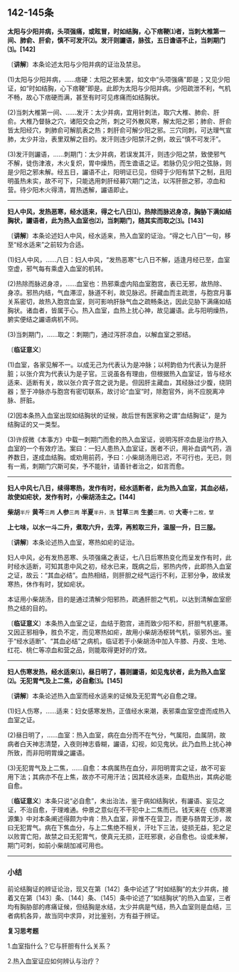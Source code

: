 ## 142-145条

**太阳与少阳并病，头项强痛，或眩冒，时如结胸，心下痞鞕⑴者，当刺大椎第一间、肺俞、肝俞，慎不可发汗⑵。发汗则讝语，脉弦，五日谵语不止，当刺期门⑶。[142]**

〔**讲解**〕本条论述太阳与少阳并病的证治及禁忌。

(1)太阳与少阳并病，……痞硬：太阳之邪未罢，如文中“头项强痛”即是；又见少阳证，如“时如结胸，心下痞鞕”即是。此即为太阳与少阳并病。少阳疏泄不利，气机不畅，故心下痞硬而满，甚至有时可见疼痛而如结胸状。

(2)当刺大椎第一间、……发汗：太少并病，宜用针刺法，取穴大椎、肺俞、肝俞。大椎乃督脉之穴，诸阳交会之所，刺之可外散风寒，解太阳之邪；肺俞、肝俞皆太阳经穴，刺肺俞可解肌表之热；刺肝俞可解少阳之邪。三穴同刺，可达理气宣肺，太少并治，表里双解之目的。发汗则违少阳禁汗之例，故云“慎不可发汗”。

(3)发汗则讝语，……刺期门：太少并病，若误发其汗，则违少阳之禁，致使邪气不解，徒伤津液，木火复炽，胃中燥热，而生谵语之证。若脉仍见少阳之弦脉，则是少阳之邪未解。经五日，讝语不止，阳明证已见，但碍于少阳有禁下之制，且阳明虽热未实，故不可下，只能选用刺肝经募穴期门之法，以泻肝胆之邪，凉血和营。待少阳木火得清，胃热透解，讝语即止。

------

**妇人中风，发热恶寒，经水适来，得之七八日⑴，热除而脉迟身凉，胸胁下满如结胸状，讝语者，此为热入血室也⑵，当刺期门，随其实而取之⑶。[143]**

〔**讲解**〕本条论述妇人中风，经水适来，热入血室的证治。“得之七八日”一句，移至“经水适来”之前较为合适。

(1)妇人中风，……八日：妇人中风，“发热恶寒”七八日不解，适逢月经已至，血室空虚，邪气每有乘虚入血室的机转。

(2)热除而脉迟身凉，……血室也：热邪乘虚内陷血室胞宫，表已无邪，故热除、身凉。邪热内结，气血滞涩，脉道不利，故见脉迟。肝藏血而主疏泄，与胞宫月事关系密切，故热入胞宫血室，则可影响肝脉气血之疏畅条达，因此见胁下满痛如结胸状。诸血者，皆属于心。热入血室，血热上扰心神，故见讝语。此与阳明燥热，腑实便结之讝语病机不同。

(3)当刺期门，……取之：刺期门，通过泻肝凉血，以解血室之邪结。

〔**临证意义**〕

(1)血室，各家见解不一。以成无己为代表认为是冲脉；以柯韵伯为代表认为是肝脏；以张介宾为代表认为是子官。三说虽各有理由，但根据热入血室证，皆与经水适来、适断有关，故以张介宾子宫之说为是。但因肝主藏血，其经脉过少腹，绕阴器；至于冲脉亦与胞宫有密切联系，故讨论“血室”时，除胞官外，尚不应脱离冲脉、肝脏。

(2)因本条热入血室出现如结胸状的证候，故后世有医家称之谓“血结胸证”，是为结胸证的又一类型。

(3)许叔微《本事方》中载一刺期门而愈的热入血室证，说明泻肝凉血是治疗热入血室的一个有效疗法。案曰：一妇人患热入血室证，医者不识，用补血调气药，涵养数日，遂成血结胸。或劝用前药，予曰：小柴胡汤用已迟，不可行也，无已，则有一焉，刺期门穴斯可矣，予不能针，请善针者治之，如言而愈。

------

**妇人中风七八日，续得寒热，发作有时，经水适断者，此为热入血室，其血必结，故使如疟状，发作有时，小柴胡汤主之。[144]**

**柴胡**<small>半斤</small> **黄芩**<small>三两</small> **人参**<small>三两</small> **半夏**<small>半升，洗</small> **甘草**<small>三两</small> **生姜**<small>三两，切</small> **大枣**<small>十二枚，擘</small>

**上七味，以水一斗二升，煮取六升，去滓，再煎取三升，温服一升，日三服。**

〔**讲解**〕本条论述热入血室，寒热如疟的证治。

妇人中风，必有发热恶寒、头项强痛之表证，七八日后寒热变化而呈发作有时，此时经水适断，可知其患中风之初，经水已来，既病之后，邪热内传，此即热入血室之证，故云：“其血必结”。血热相结，则肝胆之经气运行不利，正邪分争，故续发寒热，休作有时，犹如疟状。

本证用小柴胡汤，目的是通过清解少阳邪热，疏通肝胆之气机，以达到清解血室瘀热之结的目的。

〔**临证意义**〕本条热入血室之证，血结于胞宫，进而致少阳不和，肝胆气机壅滞。又因正邪相争，胜负不定，而见寒热如疟，故用小柴胡汤枢转气机，驱邪外出。鉴于“经水适断”、“其血必结”之病机，临证若于小柴胡汤中加入牛膝、丹皮、生地、红花、桃仁等凉血和营之品，则能取得更好的疗效。

------

**妇人伤寒发热，经水适来⑴，昼日明了，暮则讝语，如见鬼状者，此为热入血室⑵。无犯胃气及上二焦，必自愈⑶。[145]**

〔**讲解**〕本条论述热入血室而经水适来的证候及无犯胃气必自愈之理。

(1)妇人伤寒，……适来：妇女感寒发热，正值经水来潮，表邪乘血室空虚而成热入血室之证。

(2)昼日明了，……血室：热入血室，病在血分而不在气分，气属阳，血属阴，故病者白天神志清楚，入夜则神志昏糊，讝语，幻视，如见鬼状。此乃血热上扰心神所致，而非阳明胃燥之讝语。

(3)无犯胃气及上二焦，……自愈：本病属热在血分，非阳明胃实之证，故不可妄用下法；其病亦不在上焦，故亦不可用汗法；因其经水适来，血载热出，其病必能自愈。

〔**临证意义**〕本条只说“必自愈”，未出治法，鉴于病如结胸状，有讝语、妄见之证，不治自愈，于理难通。仲景之意似在不干犯中上二焦而已。钱天来在《伤寒溯源集》中对本条阐述得颇为中肯：热入血室，非惟不在营卫，而更与肠胃无涉，故曰无犯胃气。病在下焦血分，与上二焦绝不相关，汗吐下三法，徒损无益，犯之足以败胃亡阳，故禁之曰无犯胃气，使真元无损，正旺邪衰，必自愈也。设或未解，期门可刺，如前小柴胡加减可用也。

------

### **小结**

前论结胸证的辨证论治，现又在第〔142〕条中论述了“时如结胸”的太少并病，接着又在第〔143〕条、〔144〕条、〔145〕条中论述了“如结胸状”的热入血室，三者均有胸胁部的疼痛证候，但结胸是水结，太少并病是气结，热入血室则是血结，三者病机各异，故当同中求异，对比鉴别，方有益于辨证。

**复习思考题**

1.血室指什么？它与肝胆有什么关系？

2.热入血室证应如何辨认与治疗？